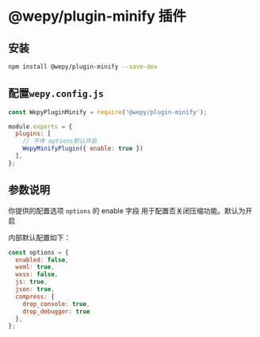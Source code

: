 # @wepy/plugin-minify 插件

## 安装
```bash
npm install @wepy/plugin-minify --save-dev
```

## 配置`wepy.config.js`

```javascript
const WepyPluginMinify = require('@wepy/plugin-minify');

module.exports = {
  plugins: [
    // 不传 options默认开启
    WepyMinifyPlugin({ enable: true })
  ],
};
```

## 参数说明

你提供的配置选项 ```options``` 的 enable 字段 用于配置否关闭压缩功能。默认为开启

内部默认配置如下：
```javascript
const options = {
  enabled: false,
  wxml: true,
  wxss: false,
  js: true,
  json: true,
  compress: {
    drop_console: true,
    drop_debugger: true
  },
};
```
